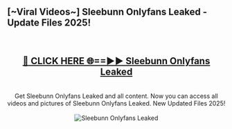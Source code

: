 <h2>[~Viral Videos~] Sleebunn Onlyfans Leaked - Update Files 2025!</h2>
<br>
<div align="center">
<h2><a href="https://betterlinks.top/A2PfLJ" rel="nofollow">🔴 CLICK HERE 🌐==►► Sleebunn Onlyfans Leaked</a></h2>
<br>
Get Sleebunn Onlyfans Leaked and all content. Now you can access all videos and pictures of Sleebunn Onlyfans Leaked. New Updated Files 2025!
<br>
<br>
<a href="https://betterlinks.top/A2PfLJ" rel="nofollow" data-target="animated-image.originalLink"><img src="https://i.ibb.co.com/WyWwxjT/player-gif2.gif" alt="Sleebunn Onlyfans Leaked" style="max-width: 100%; display: inline-block;" data-target="animated-image.originalImage"></a>
</div>
<br>
